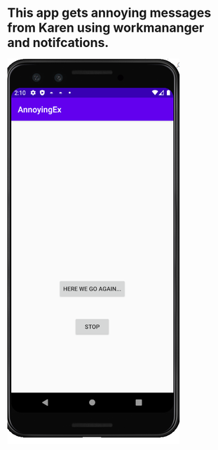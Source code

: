 # This app gets annoying messages from Karen using workmananger and notifcations.
<img src="./Capture.PNG">
